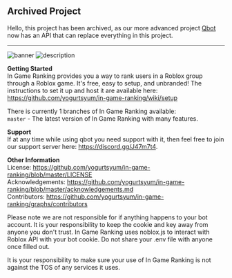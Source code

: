 ## Archived Project
Hello, this project has been archived, as our more advanced project [Qbot](https://github.com/LengoLabs/qbot) now has an API that can replace everything in this project. 

---

![banner](https://i.gyazo.com/b8a8c4e370ebd880abdcd7e9f1fad19e.png)
![description](https://i.gyazo.com/98b3aca8ea1a649dac74cc79dbd71ca1.png)

**Getting Started**  
In Game Ranking provides you a way to rank users in a Roblox group through a Roblox game. It's free, easy to setup, and unbranded! The instructions to set it up and host it are available here: https://github.com/yogurtsyum/in-game-ranking/wiki/setup

There is currently 1 branches of In Game Ranking available:  
`master` - The latest version of In Game Ranking with many features.

**Support**   
If at any time while using qbot you need support with it, then feel free to join our support server here: https://discord.gg/J47m7t4.

**Other Information**   
License: https://github.com/yogurtsyum/in-game-ranking/blob/master/LICENSE  
Acknowledgements: https://github.com/yogurtsyum/in-game-ranking/blob/master/acknowledgements.md  
Contributors: https://github.com/yogurtsyum/in-game-ranking/graphs/contributors   

Please note we are not responsible for if anything happens to your bot account. It is your responsibility to keep the cookie and key away from anyone you don't trust. In Game Ranking uses noblox.js to interact with Roblox API with your bot cookie. Do not share your .env file with anyone once filled out.

It is your responsibility to make sure your use of In Game Ranking is not against the TOS of any services it uses.

